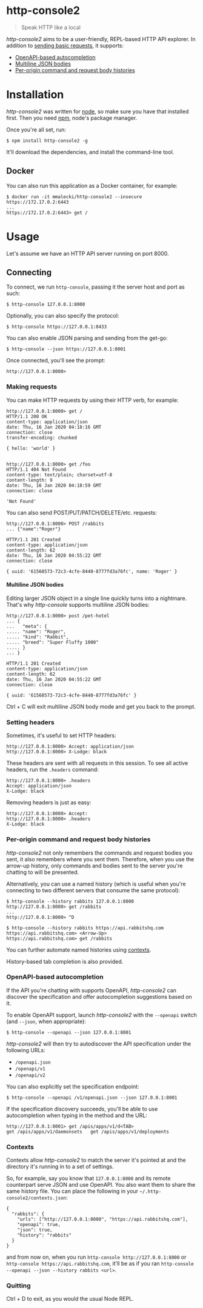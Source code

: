 # http-console2

> Speak HTTP like a local

*http-console2* aims to be a user-friendly, REPL-based HTTP API explorer. In
addition to [sending basic requests](#making-requests), it supports:

* [OpenAPI-based autocompletion](#openapi-based-autocompletion)
* [Multiline JSON bodies](#multiline-json-bodies)
* [Per-origin command and request body histories](#per-origin-command-and-request-body-histories)

# Installation
*http-console2* was written for [node](http://nodejs.org), so make sure you have that installed
first. Then you need [npm](http://github.com/isaacs/npm), node's package manager.

Once you're all set, run:

    $ npm install http-console2 -g

It'll download the dependencies, and install the command-line tool.

## Docker
You can also run this application as a Docker container, for example:

    $ docker run -it mmalecki/http-console2 --insecure https://172.17.0.2:6443
    ...
    https://172.17.0.2:6443> get /

# Usage
Let's assume we have an HTTP API server running on port 8000.

## Connecting

To connect, we run `http-console`, passing it the server host and port as such:

    $ http-console 127.0.0.1:8000

Optionally, you can also specify the protocol:

    $ http-console https://127.0.0.1:8433

You can also enable JSON parsing and sending from the get-go:

    $ http-console --json https://127.0.0.1:8001

Once connected, you'll see the prompt:

    http://127.0.0.1:8000>

### Making requests

You can make HTTP requests by using their HTTP verb, for example:

    http://127.0.0.1:8000> get /
    HTTP/1.1 200 OK
    content-type: application/json
    date: Thu, 16 Jan 2020 04:18:16 GMT
    connection: close
    transfer-encoding: chunked

    { hello: 'world' }


    http://127.0.0.1:8000> get /foo
    HTTP/1.1 404 Not Found
    content-type: text/plain; charset=utf-8
    content-length: 9
    date: Thu, 16 Jan 2020 04:18:59 GMT
    connection: close

    'Not Found'

You can also send POST/PUT/PATCH/DELETE/etc. requests:

    http://127.0.0.1:8000> POST /rabbits
    ... {"name":"Roger"}

    HTTP/1.1 201 Created
    content-type: application/json
    content-length: 62
    date: Thu, 16 Jan 2020 04:55:22 GMT
    connection: close

    { uuid: '61568573-72c3-4cfe-8440-8777fd3a76fc', name: 'Roger' }

#### Multiline JSON bodies
Editing larger JSON object in a single line quickly turns into a nightmare.
That's why *http-console* supports multiline JSON bodies:


    http://127.0.0.1:8000> post /pet-hotel
    ... {
    ...   "meta": {
    ..... "name": "Roger",
    ..... "kind": "Rabbit",
    ..... "breed": "Super Fluffy 1000"
    ..... }
    ... }

    HTTP/1.1 201 Created
    content-type: application/json
    content-length: 62
    date: Thu, 16 Jan 2020 04:55:22 GMT
    connection: close

    { uuid: '61568573-72c3-4cfe-8440-8777fd3a76fc' }

Ctrl + C will exit multiline JSON body mode and get you back to the prompt.

### Setting headers

Sometimes, it's useful to set HTTP headers:

    http://127.0.0.1:8000> Accept: application/json
    http://127.0.0.1:8000> X-Lodge: black

These headers are sent with all requests in this session. To see all active headers,
run the `.headers` command:

    http://127.0.0.1:8000> .headers
    Accept: application/json
    X-Lodge: black

Removing headers is just as easy:

    http://127.0.0.1:8000> Accept:
    http://127.0.0.1:8000> .headers
    X-Lodge: black

### Per-origin command and request body histories
*http-console2* not only remembers the commands and request bodies you sent, it
also remembers where you sent them. Therefore, when you use the arrow-up history,
only commands and bodies sent to the server you're chatting to will be presented.

Alternatively, you can use a named history (which is useful when you're connecting
to two different servers that consume the same protocol):

    $ http-console --history rabbits 127.0.0.1:8000
    http://127.0.0.1:8000> get /rabbits
    ...
    http://127.0.0.1:8000> ^D

    $ http-console --history rabbits https://api.rabbitshq.com
    https://api.rabbitshq.com> <Arrow-Up>
    https://api.rabbitshq.com> get /rabbits

You can further automate named histories using [contexts](#contexts).

History-based tab completion is also provided.

### OpenAPI-based autocompletion
If the API you're chatting with supports OpenAPI, *http-console2* can discover the
specification and offer autocompletion suggestions based on it.

To enable OpenAPI support, launch *http-console2* with the `--openapi` switch (and
`--json`, when appropriate):

    $ http-console --openapi --json 127.0.0.1:8001

*http-console2* will then try to autodiscover the API specification under the
following URLs:

  * `/openapi.json`
  * `/openapi/v1`
  * `/openapi/v2`

You can also explicitly set the specification endpoint:

    $ http-console --openapi /v1/openapi.json --json 127.0.0.1:8001

If the specification discovery succeeds, you'll be able to use autocompletion
when typing in the method and the URL:

    http://127.0.0.1:8001> get /apis/apps/v1/d<TAB>
    get /apis/apps/v1/daemonsets   get /apis/apps/v1/deployments

### Contexts
Contexts allow *http-console2* to match the server it's pointed at and the directory
it's running in to a set of settings.

So, for example, say you know that `127.0.0.1:8000` and its remote counterpart
serve JSON and use OpenAPI. You also want them to share the same history file.
You can place the following in your `~/.http-console2/contexts.json`:

    {
      "rabbits": {
        "urls": ["http://127.0.0.1:8000", "https://api.rabbitshq.com"],
        "openapi": true,
        "json": true,
        "history": "rabbits"
      }
    }

and from now on, when you run `http-console http://127.0.0.1:8000` or
`http-console https://api.rabbitshq.com`, it'll be as if you ran
`http-console --openapi --json --history rabbits <url>`.

### Quitting

Ctrl + D to exit, as you would the usual Node REPL.
